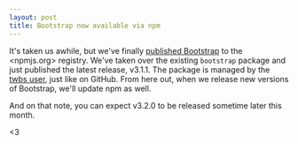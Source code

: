 ```yaml
---
layout: post
title: Bootstrap now available via npm
---
```


It's taken us awhile, but we've finally [published Bootstrap](https://npmjs.org/packages/bootstrap) to the <npmjs.org> registry. We've taken over the existing `bootstrap` package and just published the latest release, v3.1.1. The package is managed by the [twbs user](https://npmjs.org/~twbs), just like on GitHub. From here out, when we release new versions of Bootstrap, we'll update npm as well.

And on that note, you can expect v3.2.0 to be released sometime later this month.

<3
